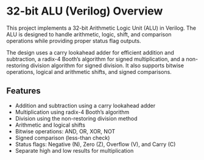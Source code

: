 # 32-bit ALU (Verilog) Overview

This project implements a 32-bit Arithmetic Logic Unit (ALU) in Verilog. The ALU is designed to handle arithmetic, logic, shift, and comparison operations while providing proper status flag outputs.

The design uses a carry lookahead adder for efficient addition and subtraction, a radix-4 Booth’s algorithm for signed multiplication, and a non-restoring division algorithm for signed division. It also supports bitwise operations, logical and arithmetic shifts, and signed comparisons.

## Features
- Addition and subtraction using a carry lookahead adder  
- Multiplication using radix-4 Booth’s algorithm  
- Division using the non-restoring division method  
- Arithmetic and logical shifts  
- Bitwise operations: AND, OR, XOR, NOT  
- Signed comparison (less-than check)  
- Status flags: Negative (N), Zero (Z), Overflow (V), and Carry (C)  
- Separate high and low results for multiplication  
